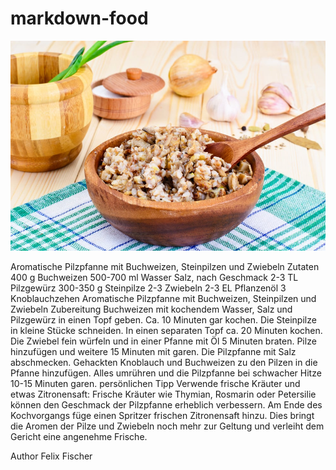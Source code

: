 # markdown-food

![Aromatische Pilzpfanne mit Buchweizen](image.png)

Aromatische Pilzpfanne mit Buchweizen, Steinpilzen und Zwiebeln
Zutaten
400 g Buchweizen
500-700 ml Wasser
Salz, nach Geschmack
2-3 TL Pilzgewürz
300-350 g Steinpilze
2-3 Zwiebeln
2-3 EL Pflanzenöl
3 Knoblauchzehen
Aromatische Pilzpfanne mit Buchweizen, Steinpilzen und Zwiebeln
Zubereitung
Buchweizen mit kochendem Wasser, Salz und Pilzgewürz in einen Topf geben.
Ca. 10 Minuten gar kochen.
Die Steinpilze in kleine Stücke schneiden.
In einen separaten Topf ca. 20 Minuten kochen.
Die Zwiebel fein würfeln und in einer Pfanne mit Öl 5 Minuten braten.
Pilze hinzufügen und weitere 15 Minuten mit garen.
Die Pilzpfanne mit Salz abschmecken.
Gehackten Knoblauch und Buchweizen zu den Pilzen in die Pfanne hinzufügen.
Alles umrühren und die Pilzpfanne bei schwacher Hitze 10-15 Minuten garen.
persönlichen Tipp
Verwende frische Kräuter und etwas Zitronensaft: Frische Kräuter wie Thymian, Rosmarin oder Petersilie können den Geschmack der Pilzpfanne erheblich verbessern. Am Ende des Kochvorgangs füge einen Spritzer frischen Zitronensaft hinzu. Dies bringt die Aromen der Pilze und Zwiebeln noch mehr zur Geltung und verleiht dem Gericht eine angenehme Frische.

Author
Felix Fischer
